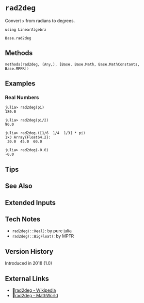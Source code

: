 # `rad2deg`

Convert `x` from radians to degrees.

```@setup repl_only
using LinearAlgebra
```
```@docs
Base.rad2deg
```


## Methods

```@repl
methods(rad2deg, (Any,), [Base, Base.Math, Base.MathConstants, Base.MPFR])
```


## Examples

### Real Numbers
```jldoctest
julia> rad2deg(pi)
180.0

julia> rad2deg(pi/2)
90.0

julia> rad2deg.([1/6  1/4  1/3] * pi)
1×3 Array{Float64,2}:
 30.0  45.0  60.0

julia> rad2deg(-0.0)
-0.0
```


## Tips


## See Also


## Extended Inputs


## Tech Notes

- `rad2deg(::Real)`: by pure julia
- `rad2deg(::BigFloat)`: by MPFR


## Version History

Introduced in 2018 (1.0)


## External Links
- 🔗[rad2deg - Wikipedia](https://en.wikipedia.org/wiki/ )
- 🔗[rad2deg - MathWorld](https://mathworld.wolfram.com/ )

